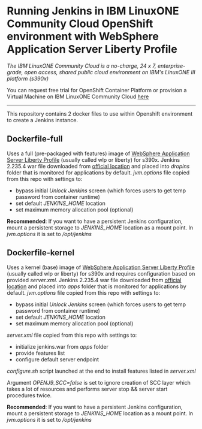 # Running Jenkins in IBM LinuxONE Community Cloud OpenShift environment with WebSphere Application Server Liberty Profile
_The IBM LinuxONE Community Cloud is a no-charge, 24 x 7, enterprise-grade, open access, shared public cloud environment on IBM's LinuxONE III platform (s390x)_

You can request free trial for OpenShift Container Platform or provision a Virtual Machine on IBM LinuxONE Community Cloud [here](https://developer.ibm.com/components/ibm-linuxone/gettingstarted/)

---

This repository contains 2 docker files to use within Openshift environment to create a Jenkins instance.

## Dockerfile-full

Uses a full (pre-packaged with features) image of [WebSphere Application Server Liberty Profile](https://hub.docker.com/r/s390x/websphere-liberty) (usually called wlp or liberty) for s390x. Jenkins 2.235.4 war file downloaded from [official location](https://www.jenkins.io/download/) and placed into _dropins_ folder that is monitored for applications by default.
_jvm.options_ file copied from this repo with settings to:
* bypass initial _Unlock Jenkins_ screen (which forces users to get temp password from container runtime)
* set default _JENKINS_HOME_ location
* set maximum memory allocation pool (optional)

**Recommended**: If you want to have a persistent Jenkins configuration, mount a persistent storage to _JENKINS_HOME_ location as a mount point. In _jvm.options_ it is set to _/opt/jenkins_ 


## Dockerfile-kernel

Uses a kernel (base) image of [WebSphere Application Server Liberty Profile](https://hub.docker.com/r/s390x/websphere-liberty) (usually called wlp or liberty) for s390x and requires configuration based on provided _server.xml_. Jenkins 2.235.4 war file downloaded from [official location](https://www.jenkins.io/download/) and placed into _apps_ folder that is monitored for applications by default.
_jvm.options_ file copied from this repo with settings to:
* bypass initial _Unlock Jenkins_ screen (which forces users to get temp password from container runtime)
* set default _JENKINS_HOME_ location
* set maximum memory allocation pool (optional)

_server.xml_ file copied from this repo with settings to:
* initialize jenkins.war from _apps_ folder
* provide features list
* configure default server endpoint

_configure.sh_ script launched at the end to install features listed in _server.xml_

Argument _OPENJ9_SCC=false_ is set to ignore creation of SCC layer which takes a lot of resources and performs server stop && server start procedures twice.

**Recommended**: If you want to have a persistent Jenkins configuration, mount a persistent storage to _JENKINS_HOME_ location as a mount point. In _jvm.options_ it is set to _/opt/jenkins_  
